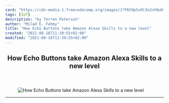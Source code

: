 ```yaml
---
card: "https://cdn-media-1.freecodecamp.org/images/1*F6CHpSv0t3e2ntNu0iDygw.jpeg"
tags: [IoT]
description: "by Terren Peterson"
author: "Milad E. Fahmy"
title: "How Echo Buttons take Amazon Alexa Skills to a new level"
created: "2021-08-16T11:39:55+02:00"
modified: "2021-08-16T11:39:55+02:00"
---
```

<div class="site-wrapper">
<main id="site-main" class="site-main outer">
<div class="inner">
<article class="post-full post tag-iot tag-technology tag-baseball tag-amazon-echo tag-programming ">
<header class="post-full-header">
<h1 class="post-full-title">How Echo Buttons take Amazon Alexa Skills to a new level</h1>
</header>
<figure class="post-full-image">
<picture>
<source media="(max-width: 700px)" sizes="1px" srcset="data:image/gif;base64,R0lGODlhAQABAIAAAAAAAP///yH5BAEAAAAALAAAAAABAAEAAAIBRAA7 1w">
<source media="(min-width: 701px)" sizes="(max-width: 800px) 400px,
(max-width: 1170px) 700px,
1400px" srcset="https://cdn-media-1.freecodecamp.org/images/1*F6CHpSv0t3e2ntNu0iDygw.jpeg 300w,
https://cdn-media-1.freecodecamp.org/images/1*F6CHpSv0t3e2ntNu0iDygw.jpeg 600w,
https://cdn-media-1.freecodecamp.org/images/1*F6CHpSv0t3e2ntNu0iDygw.jpeg 1000w,
https://cdn-media-1.freecodecamp.org/images/1*F6CHpSv0t3e2ntNu0iDygw.jpeg 2000w">
<img onerror="this.style.display='none'" src="https://cdn-media-1.freecodecamp.org/images/1*F6CHpSv0t3e2ntNu0iDygw.jpeg" alt="How Echo Buttons take Amazon Alexa Skills to a new level">
</picture>
</figure>
<section class="post-full-content">
<div class="post-content medium-migrated-article">
</div>
<hr>
</section>
</article>
</div>
</main>
</div>
<!-- Google Tag Manager (noscript) -->
<!-- End Google Tag Manager (noscript) -->
